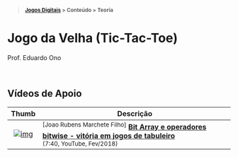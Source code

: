 > <sup><strong><a href="https://github.com/eduardo.ono/Jogos-Digitais">Jogos Digitais</a> > Conteúdo > Teoria</strong></sup>

# Jogo da Velha (Tic-Tac-Toe)

Prof. Eduardo Ono

<br>

## Vídeos de Apoio

| Thumb | Descrição |
| :-: | --- |
| [![img](https://img.youtube.com/vi/t_PwaRMMnbo/default.jpg)](https://www.youtube.com/watch?v=t_PwaRMMnbo) | <sup>[Joao Rubens Marchete Filho]</sup> [__Bit Array e operadores bitwise - vitória em jogos de tabuleiro__](https://www.youtube.com/watch?v=t_PwaRMMnbo) <br> <sub>(7:40, YouTube, Fev/2018)</sub>

<br>
